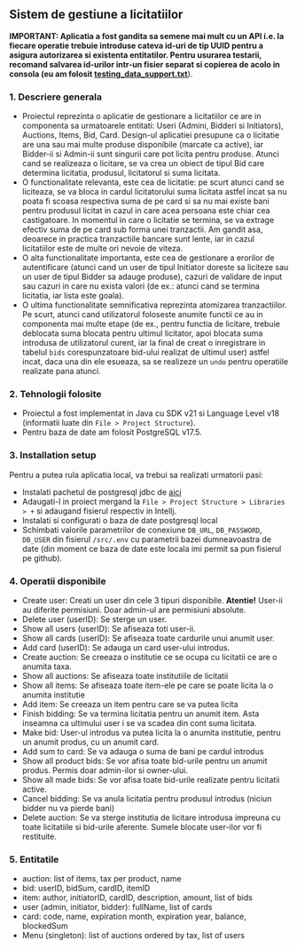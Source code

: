 ## Sistem de gestiune a licitatiilor

**IMPORTANT: Aplicatia a fost gandita sa semene mai mult cu un API i.e. la fiecare operatie trebuie introduse cateva id-uri de tip UUID pentru a asigura autorizarea si existenta entitatilor. Pentru usurarea testarii, recomand salvarea id-urilor intr-un fisier separat si copierea de acolo in consola (eu am folosit [testing_data_support.txt](testing_data_support.txt)**).

### 1. Descriere generala
- Proiectul reprezinta o aplicatie de gestionare a licitatiilor ce are in componenta sa urmatoarele entitati: Useri (Admini, Bidderi si Initiators), Auctions, Items, Bid, Card. Design-ul aplicatiei presupune ca o licitatie are una sau mai multe produse disponibile (marcate ca active), iar Bidder-ii si Admin-ii sunt singurii care pot licita pentru produse. Atunci cand se realizeaza o licitare, se va crea un obiect de tipul Bid care determina licitatia, produsul, licitatorul si suma licitata.   
- O functionalitate relevanta, este cea de licitatie: pe scurt atunci cand se liciteaza, se va bloca in cardul licitatorului suma licitata astfel incat sa nu poata fi scoasa respectiva suma de pe card si sa nu mai existe bani pentru produsul licitat in cazul in care acea persoana este chiar cea castigatoare. In momentul in care o licitatie se termina, se va extrage efectiv suma de pe card sub forma unei tranzactii. Am gandit asa, deoarece in practica tranzactiile bancare sunt lente, iar in cazul licitatiilor este de multe ori nevoie de viteza.   
- O alta functionalitate importanta, este cea de gestionare a erorilor de autentificare (atunci cand un user de tipul Initiator doreste sa liciteze sau un user de tipul Bidder sa adauge produse), cazuri de validare de input sau cazuri in care nu exista valori (de ex.: atunci cand se termina licitatia, iar lista este goala).  
- O ultima functionalitate semnificativa reprezinta atomizarea tranzactiilor. Pe scurt, atunci cand utilizatorul foloseste anumite functii ce au in componenta mai multe etape (de ex., pentru functia de licitare, trebuie deblocata suma blocata pentru ultimul licitator, apoi blocata suma introdusa de utilizatorul curent, iar la final de creat o inregistrare in tabelul `bids` corespunzatoare bid-ului realizat de ultimul user) astfel incat, daca una din ele esueaza, sa se realizeze un `undo` pentru operatiile realizate pana atunci.

### 2. Tehnologii folosite
- Proiectul a fost implementat in Java cu SDK v21 si Language Level v18 (informatii luate din `File > Project Structure`).
- Pentru baza de date am folosit PostgreSQL v17.5.

### 3. Installation setup
Pentru a putea rula aplicatia local, va trebui sa realizati urmatorii pasi:
- Instalati pachetul de postgresql jdbc de [aici](https://jdbc.postgresql.org/)
- Adaugati-l in proiect mergand la `File > Project Structure > Libraries > +` si adaugand fisierul respectiv in Intellj.
- Instalati si configurati o baza de date postgresql local
- Schimbati valorile parametrilor de conexiune `DB_URL`, `DB_PASSWORD`, `DB_USER` din fisierul `/src/.env` cu parametrii bazei dumneavoastra de date (din moment ce baza de date este locala imi permit sa pun fisierul pe github).

### 4. Operatii disponibile
- Create user: Creati un user din cele 3 tipuri disponibile. **Atentie!** User-ii au diferite permisiuni. Doar admin-ul are permisiuni absolute.
- Delete user (userID): Se sterge un user.
- Show all users (userID): Se afiseaza toti user-ii.
- Show all cards (userID): Se afiseaza toate cardurile unui anumit user.
- Add card (userID): Se adauga un card user-ului introdus.
- Create auction: Se creeaza o institutie ce se ocupa cu licitatii ce are o anumita taxa.
- Show all auctions: Se afiseaza toate institutiile de licitatii
- Show all items: Se afiseaza toate item-ele pe care se poate licita la o anumita institutie
- Add item: Se creeaza un item pentru care se va putea licita
- Finish bidding: Se va termina licitatia pentru un anumit item. Asta inseamna ca ultimului user i se va scadea din cont suma licitata.
- Make bid: User-ul introdus va putea licita la o anumita institutie, pentru un anumit produs, cu un anumit card.
- Add sum to card: Se va adauga o suma de bani pe cardul introdus
- Show all product bids: Se vor afisa toate bid-urile pentru un anumit produs. Permis doar admin-ilor si owner-ului.
- Show all made bids: Se vor afisa toate bid-urile realizate pentru licitatii active.
- Cancel bidding: Se va anula licitatia pentru produsul introdus (niciun bidder nu va pierde bani)
- Delete auction: Se va sterge institutia de licitare introdusa impreuna cu toate licitatiile si bid-urile aferente. Sumele blocate user-ilor vor fi restituite.

### 5. Entitatile
- auction: list of items, tax per product, name
- bid: userID, bidSum, cardID, itemID
- item: author, initiatorID, cardID, description, amount, list of bids
- user (admin, initiator, bidder): fullName, list of cards
- card: code, name, expiration month, expiration year, balance, blockedSum
- Menu (singleton): list of auctions ordered by tax, list of users
